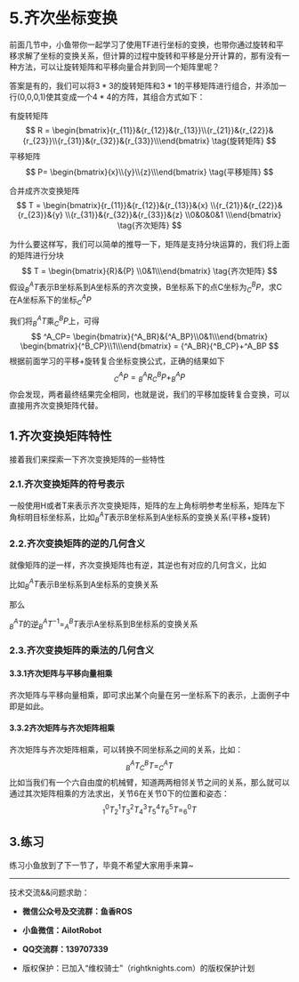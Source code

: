 # 5.齐次坐标变换

前面几节中，小鱼带你一起学习了使用TF进行坐标的变换，也带你通过旋转和平移求解了坐标的变换关系，但计算的过程中旋转和平移是分开计算的，那有没有一种方法，可以让旋转矩阵和平移向量合并到同一个矩阵里呢？

答案是有的，我们可以将$3*3$的旋转矩阵和$3*1$的平移矩阵进行组合，并添加一行(0,0,0,1)使其变成一个$4*4$的方阵，其组合方式如下：

有旋转矩阵
$$
R = \begin{bmatrix}{r_{11}}&{r_{12}}&{r_{13}}\\{r_{21}}&{r_{22}}&{r_{23}}\\{r_{31}}&{r_{32}}&{r_{33}}\\\end{bmatrix} \tag{旋转矩阵}
$$
平移矩阵
$$
P= \begin{bmatrix}{x}\\{y}\\{z}\\\end{bmatrix}  \tag{平移矩阵}
$$


合并成齐次变换矩阵
$$
T = \begin{bmatrix}{r_{11}}&{r_{12}}&{r_{13}}&{x}
\\{r_{21}}&{r_{22}}&{r_{23}}&{y}
\\{r_{31}}&{r_{32}}&{r_{33}}&{z}
\\0&0&0&1
\\\end{bmatrix} 
\tag{齐次矩阵}
$$


为什么要这样写，我们可以简单的推导一下，矩阵是支持分块运算的，我们将上面的矩阵进行分块
$$
T = \begin{bmatrix}{R}&{P}
\\0&1\\\end{bmatrix} \tag{齐次矩阵}
$$
假设$^A_BT$表示B坐标系到A坐标系的齐次变换，B坐标系下的点C坐标为$^B_CP$，求C在A坐标系下的坐标$^A_CP$

我们将$^A_BT$乘$^B_CP$上，可得
$$
^A_CP= 
\begin{bmatrix}{^A_BR}&{^A_BP}\\0&1\\\end{bmatrix}
\begin{bmatrix}{^B_CP}\\1\\\end{bmatrix} 
= {^A_BR}{^B_CP}+^A_BP
$$
根据前面学习的平移+旋转复合坐标变换公式，正确的结果如下
$$
^A_CP = {^A_BR}{^B_CP}+^A_BP
$$
你会发现，两者最终结果完全相同，也就是说，我们的平移加旋转复合变换，可以直接用齐次变换矩阵代替。



## 1.齐次变换矩阵特性

接着我们来探索一下齐次变换矩阵的一些特性

### 2.1.齐次变换矩阵的符号表示

一般使用H或者T来表示齐次变换矩阵，矩阵的左上角标明参考坐标系，矩阵左下角标明目标坐标系，比如$^A_BT$表示B坐标系到A坐标系的变换关系(平移+旋转)

### 2.2.齐次变换矩阵的逆的几何含义

就像矩阵的逆一样，齐次变换矩阵也有逆，其逆也有对应的几何含义，比如

比如$^A_BT$表示B坐标系到A坐标系的变换关系

那么

$^A_BT$的逆$^A_BT^{-1}=^B_AT$表示A坐标系到B坐标系的变换关系

### 2.3.齐次变换矩阵的乘法的几何含义

#### 3.3.1齐次矩阵与平移向量相乘

齐次矩阵与平移向量相乘，即可求出某个向量在另一坐标系下的表示，上面例子中即是如此。

#### 3.3.2齐次矩阵与齐次矩阵相乘

齐次矩阵与齐次矩阵相乘，可以转换不同坐标系之间的关系，比如：
$$
^A_BT^B_CT=^A_CT
$$
比如当我们有一个六自由度的机械臂，知道两两相邻关节之间的关系，那么就可以通过其次矩阵相乘的方法求出，关节6在关节0下的位置和姿态：
$$
^0_1T^1_2T^2_3T^3_4T^4_5T^5_6T=^0_6T
$$

## 3.练习

练习小鱼放到了下一节了，毕竟不希望大家用手来算~


--------------

技术交流&&问题求助：

- **微信公众号及交流群：鱼香ROS**
- **小鱼微信：AiIotRobot**
- **QQ交流群：139707339**

- 版权保护：已加入“维权骑士”（rightknights.com）的版权保护计划